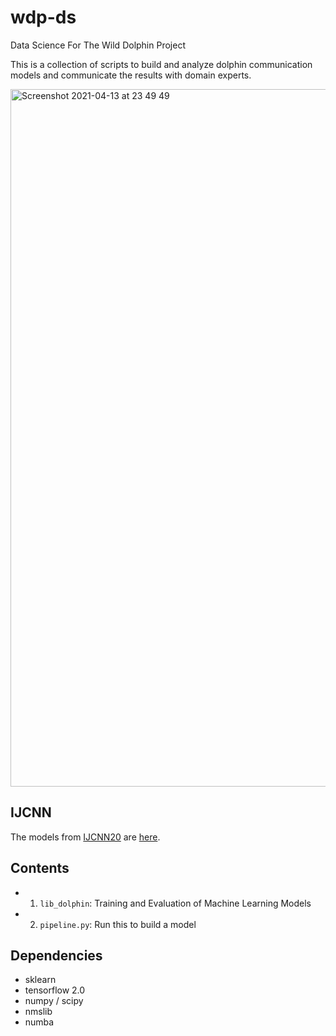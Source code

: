 # wdp-ds
Data Science For The Wild Dolphin Project

This is a collection of scripts to build and analyze dolphin communication models
and communicate the results with domain experts. 

<img width="1116" alt="Screenshot 2021-04-13 at 23 49 49" src="https://user-images.githubusercontent.com/1425435/114625700-f3016a00-9cb2-11eb-86d6-a27c8db584ef.png">

## IJCNN

The models from [IJCNN20](https://arxiv.org/abs/2005.07623) are [here](https://github.com/dkohlsdorf/wdp-ds/tree/v4.0/).


## Contents

+ 1) `lib_dolphin`: Training and Evaluation of Machine Learning Models
+ 2) `pipeline.py`: Run this to build a model

## Dependencies
+ sklearn
+ tensorflow 2.0
+ numpy / scipy
+ nmslib
+ numba
